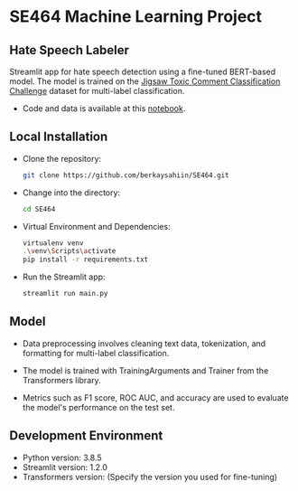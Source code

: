 # SE464 Machine Learning Project

## Hate Speech Labeler

Streamlit app for hate speech detection using a fine-tuned BERT-based model. The model is trained on the [Jigsaw Toxic Comment Classification Challenge](https://www.kaggle.com/competitions/jigsaw-toxic-comment-classification-challenge) dataset for multi-label classification.

- Code and data is available at this [notebook](https://www.kaggle.com/code/berkaysahiin/bert-fine-tune).

 ## Local Installation 
   - Clone the repository:
     ```bash
     git clone https://github.com/berkaysahiin/SE464.git
   - Change into the directory:
     ```bash
     cd SE464
     ```
   - Virtual Environment and Dependencies:
     ```bash
     virtualenv venv
     .\venv\Scripts\activate
     pip install -r requirements.txt
     ```
   - Run the Streamlit app:
     ```bash
     streamlit run main.py

      ```   

## Model

- Data preprocessing involves cleaning text data, tokenization, and formatting for multi-label classification.

- The model is trained with TrainingArguments and Trainer from the Transformers library.

- Metrics such as F1 score, ROC AUC, and accuracy are used to evaluate the model's performance on the test set.

## Development Environment

- Python version: 3.8.5
- Streamlit version: 1.2.0
- Transformers version: (Specify the version you used for fine-tuning)
